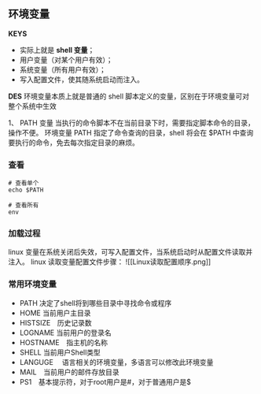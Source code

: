 ## 环境变量
**KEYS**
- 实际上就是 **shell 变量**；
- 用户变量（对某个用户有效）；
- 系统变量（所有用户有效）；
- 写入配置文件，使其随系统启动而注入。

**DES**
环境变量本质上就是普通的 shell 脚本定义的变量，区别在于环境变量可对整个系统中生效

1、 PATH 变量
当执行的命令脚本不在当前目录下时，需要指定脚本命令的目录，操作不便。
环境变量 PATH 指定了命令查询的目录，shell 将会在 $PATH 中查询要执行的命令，免去每次指定目录的麻烦。

### 查看
```
# 查看单个
echo $PATH

# 查看所有
env
```

### 加载过程
linux 变量在系统关闭后失效，可写入配置文件，当系统启动时从配置文件读取并注入。
linux 读取变量配置文件步骤：
![[Linux读取配置顺序.png]]

### 常用环境变量
- PATH 决定了shell将到哪些目录中寻找命令或程序   
- HOME 当前用户主目录   
- HISTSIZE　历史记录数   
- LOGNAME 当前用户的登录名   
- HOSTNAME　指主机的名称   
- SHELL 当前用户Shell类型   
- LANGUGE 　语言相关的环境变量，多语言可以修改此环境变量   
- MAIL　当前用户的邮件存放目录   
- PS1　基本提示符，对于root用户是#，对于普通用户是$